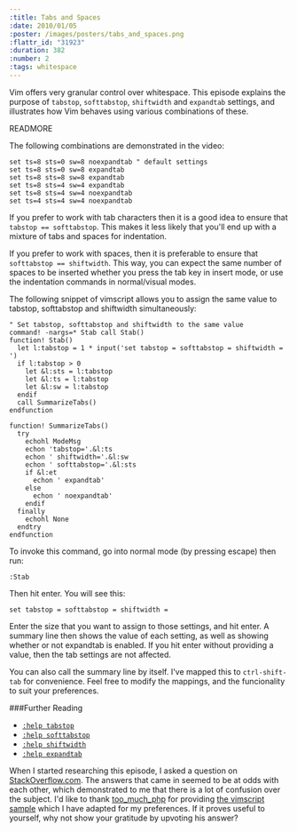 ```yaml
--- 
:title: Tabs and Spaces
:date: 2010/01/05
:poster: /images/posters/tabs_and_spaces.png
:flattr_id: "31923"
:duration: 382
:number: 2
:tags: whitespace
---
```


Vim offers very granular control over whitespace. This episode explains the purpose of `tabstop`, `softtabstop`, `shiftwidth` and `expandtab` settings, and illustrates how Vim behaves using various combinations of these.


READMORE


The following combinations are demonstrated in the video:

```viml
set ts=8 sts=0 sw=8 noexpandtab	" default settings
set ts=8 sts=0 sw=8 expandtab
set ts=8 sts=8 sw=8 expandtab
set ts=8 sts=4 sw=4 expandtab
set ts=8 sts=4 sw=4 noexpandtab
set ts=4 sts=4 sw=4 noexpandtab
```

If you prefer to work with tab characters then it is a good idea to ensure that `tabstop == softtabstop`. This makes it less likely that you'll end up with a mixture of tabs and spaces for indentation.

If you prefer to work with spaces, then it is preferable to ensure that `softtabstop == shiftwidth`. This way, you can expect the same number of spaces to be inserted whether you press the tab key in insert mode, or use the indentation commands in normal/visual modes.

The following snippet of vimscript allows you to assign the same value to tabstop, softtabstop and shiftwidth simultaneously:


```viml
" Set tabstop, softtabstop and shiftwidth to the same value
command! -nargs=* Stab call Stab()
function! Stab()
  let l:tabstop = 1 * input('set tabstop = softtabstop = shiftwidth = ')
  if l:tabstop > 0
    let &l:sts = l:tabstop
    let &l:ts = l:tabstop
    let &l:sw = l:tabstop
  endif
  call SummarizeTabs()
endfunction
 
function! SummarizeTabs()
  try
    echohl ModeMsg
    echon 'tabstop='.&l:ts
    echon ' shiftwidth='.&l:sw
    echon ' softtabstop='.&l:sts
    if &l:et
      echon ' expandtab'
    else
      echon ' noexpandtab'
    endif
  finally
    echohl None
  endtry
endfunction
```

To invoke this command, go into normal mode (by pressing escape) then run:

```viml
:Stab
```

Then hit enter. You will see this:

```viml
set tabstop = softtabstop = shiftwidth = 
```

Enter the size that you want to assign to those settings, and hit enter. A summary line then shows the value of each setting, as well as showing whether or not expandtab is enabled. If you hit enter without providing a value, then the tab settings are not affected.

You can also call the summary line by itself. I've mapped this to `ctrl-shift-tab` for convenience. Feel free to modify the mappings, and the funcionality to suit your preferences.

###Further Reading

* [`:help tabstop`][tabstop]
* [`:help softtabstop`][softtabstop]
* [`:help shiftwidth`][shiftwidth]
* [`:help expandtab`][expandtab]

When I started researching this episode, I asked a question on [StackOverflow.com][question]. The answers that came in seemed to be at odds with each other, which demonstrated to me that there is a lot of confusion over the subject. I'd like to thank [too_much_php][too_much_php] for providing [the vimscript sample][vimscript] which I have adapted for my preferences. If it proves useful to yourself, why not show your gratitude by upvoting his answer?

[tabstop]: http://vimdoc.sourceforge.net/htmldoc/options.html#%27tabstop%27
[softtabstop]: http://vimdoc.sourceforge.net/htmldoc/options.html#%27softtabstop%27
[shiftwidth]: http://vimdoc.sourceforge.net/htmldoc/options.html#%27shiftwidth%27
[expandtab]: http://vimdoc.sourceforge.net/htmldoc/options.html#%27expandtab%27
[question]: http://stackoverflow.com/questions/1562336/tab-vs-space-preferences-in-vim
[vimscript]: http://stackoverflow.com/questions/1562336/tab-vs-space-preferences-in-vim/1610732#1610732
[too_much_php]: http://stackoverflow.com/users/28835/too-much-php
